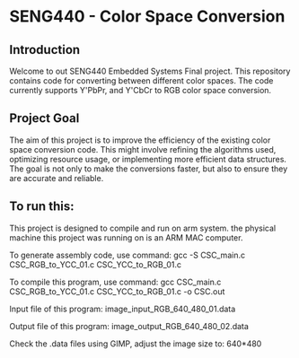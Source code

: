 # SENG440 - Color Space Conversion

## Introduction

Welcome to out SENG440 Embedded Systems Final project. This repository contains code for converting between different color spaces. The code currently supports Y'PbPr, and Y'CbCr to RGB color space conversion.

## Project Goal

The aim of this project is to improve the efficiency of the existing color space conversion code. This might involve refining the algorithms used, optimizing resource usage, or implementing more efficient data structures. The goal is not only to make the conversions faster, but also to ensure they are accurate and reliable.

## To run this:
This project is designed to compile and run on arm system. the physical machine this project was running on is an ARM MAC computer. 

To generate assembly code, use command: gcc -S CSC_main.c CSC_RGB_to_YCC_01.c CSC_YCC_to_RGB_01.c 

To compile this program, use command: gcc CSC_main.c CSC_RGB_to_YCC_01.c CSC_YCC_to_RGB_01.c -o CSC.out

Input file of this program: image_input_RGB_640_480_01.data

Output file of this program: image_output_RGB_640_480_02.data

Check the .data files using GIMP, adjust the image size to: 640*480
